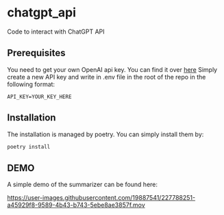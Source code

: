 # chatgpt_api
Code to interact with ChatGPT API


## Prerequisites
You need to get your own OpenAI api key. You can find it over [here](https://platform.openai.com/account/api-keys)
Simply create a new API key and write in .env file in the root of the repo in the following format:

```
API_KEY=YOUR_KEY_HERE
```

## Installation
The installation is managed by poetry. You can simply install them by:

```python
poetry install
```


## DEMO
A simple demo of the summarizer can be found here:


https://user-images.githubusercontent.com/19887541/227788251-a45929f8-9589-4b43-b743-5ebe8ae3857f.mov



